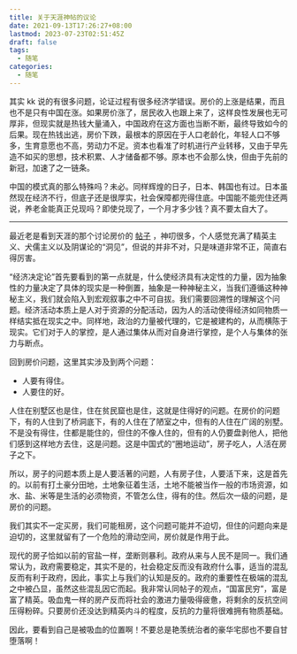 ```yaml
---
title: 关于天涯神帖的议论
date: 2021-09-13T17:26:27+08:00
lastmod: 2023-07-23T02:51:45Z
draft: false
tags:
  - 随笔
categories:
  - 随笔
---
```


其实 kk 说的有很多问题，论证过程有很多经济学错误。房价的上涨是结果，而且也不是只有中国在涨。如果房价涨了，居民收入也跟上来了，这样良性发展也无可厚非，但现实就是热钱大量涌入，中国政府在这方面也当断不断，最终导致如今的后果。现在热钱出逃，房价下跌，最根本的原因在于人口老龄化，年轻人口不够多，生育意愿也不高，劳动力不足。资本也看准了时机进行产业转移，又由于早先造不如买的思想，技术积累、人才储备都不够。原本也不会那么快，但由于先前的新冠，加速了之一链条。

中国的模式真的那么特殊吗？未必。同样辉煌的日子，日本、韩国也有过。日本虽然现在经济不行，但底子还是很厚实，社会保障都兜得住底。中国能不能兜住还两说，养老金能真正兑现吗？即使兑现了，一个月才多少钱？真不要太自大了。

---

最近老是看到天涯的那个讨论房价的 [帖子](https://github.com/shenzhengfang/kkndme_tianya) ，神叨很多，个人感觉充满了精英主义、犬儒主义以及阴谋论的“洞见”，但说的并非不对，只是味道非常不正，简直右得厉害。

“经济决定论”首先要看到的第一点就是，什么使经济具有决定性的力量，因为抽象性的力量决定了具体的现实是一种倒置，抽象是一种神秘主义，当我们遵循这种神秘主义，我们就会陷入到宏观叙事之中不可自拔。我们需要回溯性的理解这个问题。经济活动本质上是人对于资源的分配活动，因为人的活动使得经济如同物质一样结实抵在现实之中。同样地，政治的力量被代理的，它是被建构的，从而横陈于现实。它们对于人的掌控，是人通过集体从而对自身进行掌控，是个人与集体的张力与断点。

回到房价问题，这里其实涉及到两个问题：

- 人要有得住。
- 人要住的好。

人住在别墅区也是住，住在贫民窟也是住，这就是住得好的问题。在房价的问题下，有的人住到了桥洞底下，有的人住在了陋室之中，但有的人住在广阔的别墅。不是没有得住，住都是能住的，但住的不像人住的，但有的人仍要盘剥他人，把他们感到这样地方去住，这是问题。这是中国式的“圈地运动”，房子吃人，人活在房子之下。

所以，房子的问题本质上是人要活著的问题，人有房子住，人要活下来，这是首先的。以前有打土豪分田地，土地象征着生活，土地不能被当作一般的市场资源，如水、盐、米等是生活的必须物资，不管怎么住，得有的住。然后次一级的问题，是房价的问题。

我们其实不一定买房，我们可能租房，这个问题可能并不迫切，但住的问题向来是迫切的，这里就留有了一个危险的滑动空间，房价就是作用于此。

现代的房子恰如以前的官盐一样，垄断则暴利。政府从来与人民不是同一。我们通常认为，政府需要稳定，其实不是的，社会稳定反而没有政府什么事，适当的混乱反而有利于政府，因此，事实上与我们的认知是反的。政府的重要性在极端的混乱之中被凸显，虽然这些混乱因它而起。我非常认同帖子的观点，“国富民穷”，富是富了精英。吸血鬼一样的房产反而将社会的激进力量吸得疲惫，将剩余的反抗空间压得粉碎。只要房价还没达到精英内斗的程度，反抗的力量将很难拥有物质基础。

因此，要看到自己是被吸血的位置啊！不要总是艳羡统治者的豪华宅邸也不要自甘堕落啊！
